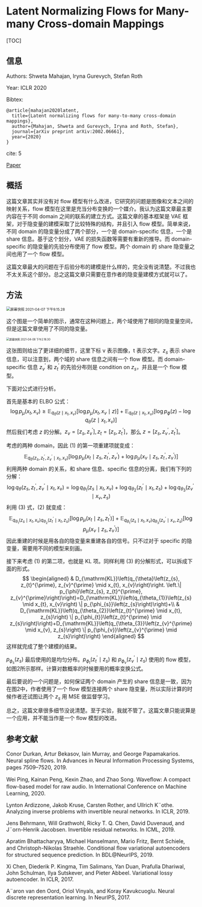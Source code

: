 # Latent Normalizing Flows for Many-many Cross-domain Mappings

[TOC]

## 信息

Authors: Shweta Mahajan, Iryna Gurevych, Stefan Roth

Year: ICLR 2020

Bibtex:

```
@article{mahajan2020latent,
  title={Latent normalizing flows for many-to-many cross-domain mappings},
  author={Mahajan, Shweta and Gurevych, Iryna and Roth, Stefan},
  journal={arXiv preprint arXiv:2002.06661},
  year={2020}
}
```

cite: 5

[Paper](file:///Users/xieyutong/Documents/Research/PaperReading/Papers/latent-normalizing-flows-for-many-to-many-cross-domain-mappings.pdf)



## 概括

这篇文章其实并没有对 flow 模型有什么改进，它研究的问题是图像和文本之间的映射关系，flow 模型在这里是充当分布变换的一个媒介。我认为这篇文章最主要内容在于不同 domain 之间的联系的建立方式。这篇文章的基本框架是 VAE 框架，对于隐变量的建模采取了比较特殊的结构，并且引入 flow 模型。简单来说，不同 domain 的隐变量分成了两个部分，一个是 domain-specific 信息，一个是 share 信息。基于这个划分，VAE 的损失函数等需要有重新的推导。而 domain-specific 的隐变量的先验分布使用了 flow 模型。两个 domain 的 share 隐变量之间也用了一个 flow 模型。

这篇文章最大的问题在于后验分布的建模是什么样的，完全没有说清楚。不过我也不太关系这个部分。总之这篇文章只需要在意作者的隐变量建模方式就可以了。



## 方法

<img src="/Users/xieyutong/Pictures/screenshot/屏幕快照 2021-04-07 下午9.15.28.png" alt="屏幕快照 2021-04-07 下午9.15.28" style="zoom: 67%;" />

这个图是一个简单的图示，通常在这种问题上，两个域使用了相同的隐变量空间，但是这篇文章使用了不同的隐变量。

<img src="/Users/xieyutong/Pictures/screenshot/屏幕快照 2021-04-08 下午2.16.30.png" alt="屏幕快照 2021-04-08 下午2.16.30" style="zoom:50%;" />

这张图则给出了更详细的细节，这里下标 v 表示图像，t 表示文字。$z_s$ 表示 share 信息，可以注意到，两个域的 share 信息之间有一个 flow 模型。而 domain-specific 信息 $z_{v}^{\prime}$ 和 $z_{t}^{\prime}$ 的先验分布则是 condition on $z_s$，并且是一个 flow 模型。

下面对公式进行分析。

首先是基本的 ELBO 公式：
$$
\log p_{\mu}\left(x_{t}, x_{v}\right) \geq \mathbb{E}_{q_{\theta}\left(z \mid x_{t}, x_{v}\right)}\left[\log p_{\mu}\left(x_{t}, x_{v} \mid z\right)\right]+\mathbb{E}_{q_{\theta}\left(z \mid x_{t}, x_{v}\right)}\left[\log p_{\phi}(z)-\log q_{\theta}\left(z \mid x_{t}, x_{v}\right)\right]
$$
然后我们考虑 $z$ 的分解。$z_v = [z_s, z_v^{\prime}], z_t = [z_s, z_t^{\prime}]$，那么 $z = [z_s, z_v^{\prime}, z_t^{\prime}]$。

考虑的两种 domain，因此 (1) 的第一项重建项就变成：
$$
\mathbb{E}_{q_{\theta}\left(z_{s}, z_{t}^{\prime}, z_{v}^{\prime} \mid x_{t}, x_{v}\right)}\left[\log p_{\mu}\left(x_{t} \mid z_{s}, z_{t}^{\prime}, z_{v}^{\prime}\right)+\log p_{\mu}\left(x_{v} \mid z_{s}, z_{t}^{\prime}, z_{v}^{\prime}\right)\right]
$$
利用两种 domain 的关系，和 share 信息、specific 信息的分离，我们有下列的分解：
$$
\log q_{\theta}\left(z_{s}, z_{t}^{\prime}, z_{v}^{\prime} \mid x_{t}, x_{v}\right)=\log q_{\theta_{1}}\left(z_{s} \mid x_{t}, x_{v}\right)+\log q_{\theta_{2}}\left(z_{t}^{\prime} \mid x_{t}, z_{s}\right)+\log q_{\theta_{3}}\left(z_{v}^{\prime} \mid x_{v}, z_{s}\right)
$$
利用 (3) 式，(2) 就变成：
$$
\mathbb{E}_{q_{\theta_{1}}\left(z_{s} \mid x_{t}, x_{v}\right) q_{\theta_{2}}\left(z_{t}^{\prime} \mid x_{t}, z_{s}\right)}\left[\log p_{\mu}\left(x_{t} \mid z_{s}, z_{t}^{\prime}\right)\right]+\mathbb{E}_{q_{\theta_{1}}\left(z_{s} \mid x_{t}, x_{v}\right) q_{\theta_{3}}\left(z_{v}^{\prime} \mid x_{v}, z_{s}\right)}\left[\log p_{\mu}\left(x_{v} \mid z_{s}, z_{v}^{\prime}\right)\right]
$$
因此重建的时候是用各自的隐变量来重建各自的信号。只不过对于 specific 的隐变量，需要用不同的模型来刻画。

接下来考虑 (1) 的第二项，也就是 KL 项。同样利用 (3) 的分解形式，可以拆成下面的形式。
$$
\begin{aligned}
& D_{\mathrm{KL}}\left(q_{\theta}\left(z_{s}, z_{t}^{\prime}, z_{v}^{\prime} \mid x_{t}, x_{v}\right)\right. \left.\| p_{\phi}\left(z_{s}, z_{t}^{\prime}, z_{v}^{\prime}\right)\right)=D_{\mathrm{KL}}\left(q_{\theta_{1}}\left(z_{s} \mid x_{t}, x_{v}\right) \| p_{\phi_{s}}\left(z_{s}\right)\right)+\\
& D_{\mathrm{KL}}\left(q_{\theta_{2}}\left(z_{t}^{\prime} \mid x_{t}, z_{s}\right) \| p_{\phi_{t}}\left(z_{t}^{\prime} \mid z_{s}\right)\right)+D_{\mathrm{KL}}\left(q_{\theta_{3}}\left(z_{v}^{\prime} \mid x_{v}, z_{s}\right) \| p_{\phi_{v}}\left(z_{v}^{\prime} \mid z_{s}\right)\right)
\end{aligned}
$$
这样就完成了整个建模的结果。

$p_{\phi_{s}}\left(z_{s}\right)$ 最后使用的是均匀分布。$p_{\phi_{t}}\left(z_{t}^{\prime} \mid z_{s}\right)$ 和 $p_{\phi_{v}}\left(z_{v}^{\prime} \mid z_{s}\right)$ 使用的 flow 模型，如图2所示那样。计算对数概率的时候要用的概率变换公式。

最后要说的一个问题是，如何保证两个 domain 产生的 share 信息是一致，因为在图2中，作者使用了一个 flow 模型连接两个 share 隐变量，所以实际计算的时候作者还试图让两个 $z_s$ 用 MSE 做监督学习。

总之，这篇文章很多细节没说清楚。至于实验，我就不管了。这篇文章只能说算是一个应用，并不能当作是一个 flow 模型的改进。



## 参考文献

Conor Durkan, Artur Bekasov, Iain Murray, and George Papamakarios. Neural spline ﬂows. In Advances in Neural Information Processing Systems, pages 7509–7520, 2019.

Wei Ping, Kainan Peng, Kexin Zhao, and Zhao Song. Waveﬂow: A compact ﬂow-based model for raw audio. In International Conference on Machine Learning, 2020.

Lynton Ardizzone, Jakob Kruse, Carsten Rother, and Ullrich K¨othe. Analyzing inverse problems with invertible neural networks. In ICLR, 2019.

Jens Behrmann, Will Grathwohl, Ricky T. Q. Chen, David Duvenaud, and J¨orn-Henrik Jacobsen. Invertible residual networks. In ICML, 2019.

Apratim Bhattacharyya, Michael Hanselmann, Mario Fritz, Bernt Schiele, and Christoph-Nikolas Straehle. Conditional ﬂow variational autoencoders for structured sequence prediction. In BDL@NeurIPS, 2019.

Xi Chen, Diederik P. Kingma, Tim Salimans, Yan Duan, Prafulla Dhariwal, John Schulman, Ilya Sutskever, and Pieter Abbeel. Variational lossy autoencoder. In ICLR, 2017.

A¨aron van den Oord, Oriol Vinyals, and Koray Kavukcuoglu. Neural discrete representation learning. In NeurIPS, 2017.